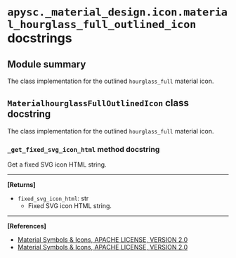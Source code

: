 # `apysc._material_design.icon.material_hourglass_full_outlined_icon` docstrings

## Module summary

The class implementation for the outlined `hourglass_full` material icon.

## `MaterialhourglassFullOutlinedIcon` class docstring

The class implementation for the outlined `hourglass_full` material icon.

### `_get_fixed_svg_icon_html` method docstring

Get a fixed SVG icon HTML string.<hr>

**[Returns]**

- `fixed_svg_icon_html`: str
  - Fixed SVG icon HTML string.

<hr>

**[References]**

- [Material Symbols & Icons, APACHE LICENSE, VERSION 2.0](https://fonts.google.com/icons?icon.size=24&icon.color=%23e8eaed)
- [Material Symbols & Icons, APACHE LICENSE, VERSION 2.0](https://www.apache.org/licenses/LICENSE-2.0.html)